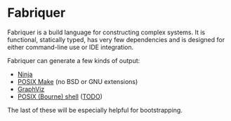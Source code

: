 Fabriquer
=========
Fabriquer is a build language for constructing complex systems.
It is functional, statically typed, has very few dependencies and is
designed for either command-line use or IDE integration.

Fabriquer can generate a few kinds of output:
 * [Ninja](http://martine.github.io/ninja)
 * [POSIX Make](http://pubs.opengroup.org/onlinepubs/009695399/utilities/make.html) (no BSD or GNU extensions)
 * [GraphViz](http://www.graphviz.org/)
 * [POSIX (Bourne) shell](http://pubs.opengroup.org/onlinepubs/009695399/utilities/xcu_chap02.html) ([TODO](https://github.com/fabriquer/fabriquer/issues/1))

The last of these will be especially helpful for bootstrapping.
